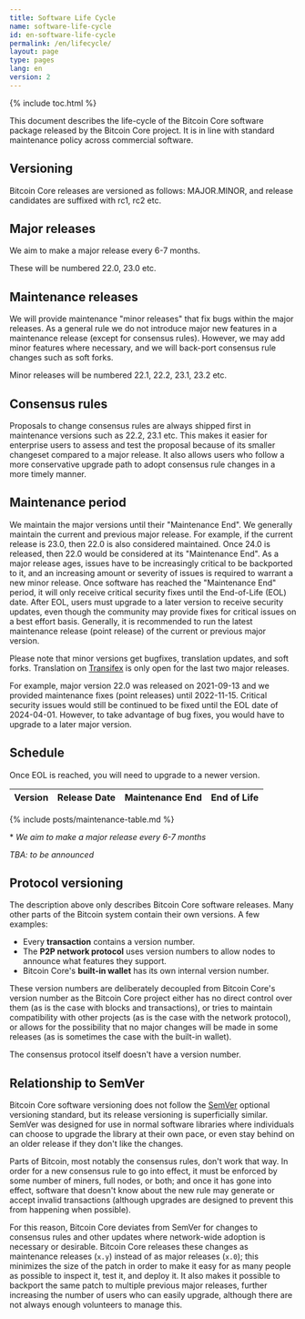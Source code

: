 ```yaml
---
title: Software Life Cycle
name: software-life-cycle
id: en-software-life-cycle
permalink: /en/lifecycle/
layout: page
type: pages
lang: en
version: 2
---
```

{% include toc.html %}

This document describes the life-cycle of the Bitcoin Core software package released by the Bitcoin Core project. It is in line with standard maintenance policy across commercial software.  

## Versioning

Bitcoin Core releases are versioned as follows: MAJOR.MINOR, and release candidates are suffixed with rc1, rc2 etc.

## Major releases

We aim to make a major release every 6-7 months.

These will be numbered 22.0, 23.0 etc.

## Maintenance releases

We will provide maintenance "minor releases" that fix bugs within the major releases. As a general rule we do not introduce major new features in a maintenance release (except for consensus rules). However, we may add minor features where necessary, and we will back-port consensus rule changes such as soft forks.

Minor releases will be numbered 22.1, 22.2, 23.1, 23.2 etc.

## Consensus rules

Proposals to change consensus rules are always shipped first in maintenance versions such as 22.2, 23.1 etc. This makes it easier for enterprise users to assess and test the proposal because of its smaller changeset compared to a major release. It also allows users who follow a more conservative upgrade path to adopt consensus rule changes in a more timely manner.

## Maintenance period

We maintain the major versions until their "Maintenance End". We generally maintain the current and previous major release.
For example, if the current release is 23.0, then 22.0 is also considered maintained.
Once 24.0 is released, then 22.0 would be considered at its "Maintenance End".
As a major release ages, issues have to be increasingly critical to be backported to it, and an increasing amount or severity of issues is required to warrant a new minor release.
Once software has reached the "Maintenance End" period, it will only receive critical security fixes until the End-of-Life (EOL) date.
After EOL, users must upgrade to a later version to receive security updates, even though the community may provide fixes for critical issues on a best effort basis.
Generally, it is recommended to run the latest maintenance release (point release) of the current or previous major version.

Please note that minor versions get bugfixes, translation updates, and soft forks. Translation on [Transifex][bitcoin-transifex-link] is only open for the last two major releases.

For example, major version 22.0 was released on 2021-09-13 and we provided maintenance fixes (point releases) until 2022-11-15.
Critical security issues would still be continued to be fixed until the EOL date of 2024-04-01.
However, to take advantage of bug fixes, you would have to upgrade to a later major version.

## Schedule

Once EOL is reached, you will need to upgrade to a newer version.

| Version | Release Date | Maintenance End | End of Life |
|---------|--------------|-----------------|-------------|
{% include posts/maintenance-table.md %}

\* _We aim to make a major release every 6-7 months_

_TBA: to be announced_

## Protocol versioning

The description above only describes Bitcoin Core software releases. Many other parts of the Bitcoin system contain their own versions.  A few examples:

- Every **transaction** contains a version number.
- The **P2P network protocol** uses version numbers to allow nodes to announce what features they support.
- Bitcoin Core's **built-in wallet** has its own internal version number.

These version numbers are deliberately decoupled from Bitcoin Core's version number as the Bitcoin Core project either has no direct control over them (as is the case with blocks and transactions), or tries to maintain compatibility with other projects (as is the case with the network protocol), or allows for the possibility that no major changes will be made in some releases (as is sometimes the case with the built-in wallet).

The consensus protocol itself doesn't have a version number.

## Relationship to SemVer

Bitcoin Core software versioning does not follow the [SemVer][] optional versioning standard, but its release versioning is superficially similar.  SemVer was designed for use in normal software libraries where individuals can choose to upgrade the library at their own pace, or even stay behind on an older release if they don't like the changes.

Parts of Bitcoin, most notably the consensus rules, don't work that way.  In order for a new consensus rule to go into effect, it must be enforced by some number of miners, full nodes, or both; and once it has gone into effect, software that doesn't know about the new rule may generate or accept invalid transactions (although upgrades are designed to prevent this from happening when possible).

For this reason, Bitcoin Core deviates from SemVer for changes to consensus rules and other updates where network-wide adoption is necessary or desirable.  Bitcoin Core releases these changes as maintenance releases (`x.y`) instead of as major releases (`x.0`); this minimizes the size of the patch in order to make it easy for as many people as possible to inspect it, test it, and deploy it.  It also makes it possible to backport the same patch to multiple previous major releases, further increasing the number of users who can easily upgrade, although there are not always enough volunteers to manage this.

[SemVer]: https://semver.org/
[bitcoin-transifex-link]: https://www.transifex.com/bitcoin/bitcoin/
